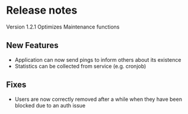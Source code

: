 # Release notes 
Version 1.2.1 Optimizes Maintenance functions


## New Features
- Application can now send pings to inform others about its existence
- Statistics can be collected from service (e.g. cronjob)


## Fixes 
- Users are now correctly removed after a while when they have been blocked due to an auth issue

